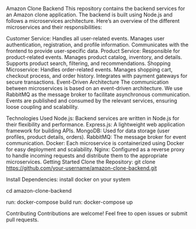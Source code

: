 Amazon Clone Backend
This repository contains the backend services for an Amazon clone application. The backend is built using Node.js and follows a microservices architecture. Here’s an overview of the different microservices and their responsibilities:

Customer Service:
Handles all user-related events.
Manages user authentication, registration, and profile information.
Communicates with the frontend to provide user-specific data.
Product Service:
Responsible for product-related events.
Manages product catalog, inventory, and details.
Supports product search, filtering, and recommendations.
Shopping Microservice:
Handles order-related events.
Manages shopping cart, checkout process, and order history.
Integrates with payment gateways for secure transactions.
Event-Driven Architecture
The communication between microservices is based on an event-driven architecture. We use RabbitMQ as the message broker to facilitate asynchronous communication. Events are published and consumed by the relevant services, ensuring loose coupling and scalability.

Technologies Used
Node.js: Backend services are written in Node.js for their flexibility and performance.
Express.js: A lightweight web application framework for building APIs.
MongoDB: Used for data storage (user profiles, product details, orders).
RabbitMQ: The message broker for event communication.
Docker: Each microservice is containerized using Docker for easy deployment and scalability.
Nginx: Configured as a reverse proxy to handle incoming requests and distribute them to the appropriate microservices.
Getting Started
Clone the Repository:
git clone https://github.com/your-username/amazon-clone-backend.git

Install Dependencies:
install docker on your system

cd amazon-clone-backend

run: docker-compose build
run: docker-compose up

Contributing
Contributions are welcome! Feel free to open issues or submit pull requests.
